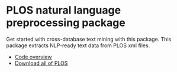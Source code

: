 # PLOS natural language preprocessing package
Get started with cross-database text mining with this package. This package extracts NLP-ready text data from PLOS xml files.
- [Code overview](code.md)
- [Download all of PLOS](https://www.plos.org/text-and-data-mining)
